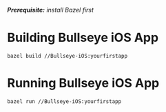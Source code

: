 <em><strong>Prerequisite:</strong> install Bazel first</em>

# Building Bullseye iOS App

`bazel build //Bullseye-iOS:yourfirstapp`

# Running Bullseye iOS App

`bazel run //Bullseye-iOS:yourfirstapp`
